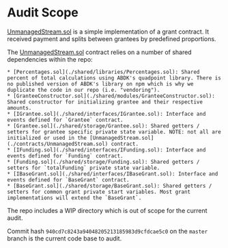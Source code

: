 # Audit Scope

[UnmanagedStream.sol](./contracts/UnmanagedStream.sol) is a simple implementation of a grant contract. It received payment and splits between grantees by predefined proportions.

The [UnmanagedStream.sol](./contracts/UnmanagedStream.sol) contract relies on a number of shared dependencies within the repo:

    * [Percentages.sol](./shared/libraries/Percentages.sol): Shared percent of total calculations using ABDK's quadpoint library. There is no published version of ABDK's library on npm which is why we duplicate the code in our repo (i.e. "vendoring"). 
    * [GranteeConstructor.sol](./shared/modules/GranteeConstructor.sol): Shared constructor for initializing grantee and their respective amounts.
    * [IGrantee.sol](./shared/interfaces/IGrantee.sol): Interface and events defined for `Grantee` contract.
    * [Grantee.sol](./shared/storage/Grantee.sol): Shared getters / setters for grantee specific private state variable. NOTE: not all are initialized or used in the [UnmanagedStream.sol](./contracts/UnmanagedStream.sol) contract.
    * [IFunding.sol](./shared/interfaces/IFunding.sol): Interface and events defined for `Funding` contract.
    * [Funding.sol](./shared/storage/Funding.sol): Shared getters / setters for `totalFunding` private state variable.
    * [IBaseGrant.sol](./shared/interfaces/IBaseGrant.sol): Interface and events defined for `BaseGrant` contract.
    * [BaseGrant.sol](./shared/storage/BaseGrant.sol): Shared getters / setters for common grant private start variables. Most grant implementations will extend the `BaseGrant`.

The repo includes a WIP directory which is out of scope for the current audit.

Commit hash `940cd7c8243a94048205213185983d9cfdcae5c0` on the `master` branch is the current code base to audit.